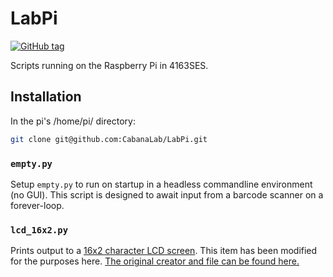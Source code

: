 # LabPi
[![GitHub tag](https://img.shields.io/github/tag/CabanaLab/LabPi.svg?style=flat-square)](https://github.com/CabanaLab/LabPi/releases)

Scripts running on the Raspberry Pi in 4163SES.

## Installation
In the pi's /home/pi/ directory:

```bash
git clone git@github.com:CabanaLab/LabPi.git
```

### `empty.py`
Setup `empty.py` to run on startup in a headless commandline environment (no GUI). This script is designed to await input from a barcode scanner on a forever-loop. 

### `lcd_16x2.py`
Prints output to a [16x2 character LCD screen](https://www.adafruit.com/products/198). This item has been modified for the purposes here. [The original creator and file can be found here.](http://www.raspberrypi-spy.co.uk/)
